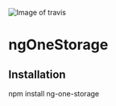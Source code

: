 ![Image of travis](https://travis-ci.org/FeliceGeracitano/ngOneStorage.svg?branch=master)
# ngOneStorage


## Installation
npm install ng-one-storage
